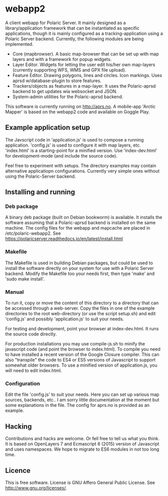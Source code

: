 # webapp2
A client webapp for Polaric Server. It mainly designed as a library/application framework that can be instantiated as specific applications, though it is mainly configured as a tracking-application using a Polaric Server backend. Currently, the following modules are being implemented. 

* Core (mapbrowser). A basic map-browser that can be set up with map layers and with a framework for popup widgets. 
* Layer Editor. Widgets for letting the user edit his/her own map-layers (currently supporting WFS, WMS and GPX file upload). 
* Feature Editor. Drawing polygons, lines and circles. Icon markings. Uses aprsd w/database-plugin to store features.
* Trackers/objects as features in a map-layer. It uses the Polaric-aprsd backend to get updates wia websocket and JSON.
* System-admin utilities for the Polaric-aprsd backend. 

This software is currently running on http://aprs.no. A mobile-app 'Arctic Mapper' is based on the webapp2 code and available on Goggle Play.

## Example application setup

The Javscript code in 'application.js' is used to compose a running application. 'config.js' is used to configure it with map layers, etc. 'index.html' is a starting-point for a minified version. Use 'index-dev.html' for development-mode (and include the source code). 

Feel free to experiment with setups. The directory examples may contain alternative applicatiopn configurations. Currently very simple ones without using the Polaric-Server backend. 
  
  
## Installing and running 

### Deb package
A binary deb package (built on Debian bookworm) is available. It installs the software assuming that a Polaric-aprsd backend is installed on the same machine. The config files for the webapp and mapcache are placed in /etc/polaric-webapp2. See https://polaricserver.readthedocs.io/en/latest/install.html

### Makefile
The Makefile is used in building Debian packages, but could be used to install the software directly on your system for use with a Polaric Server backend. Modify the Makefile too your needs first, then type 'make' and 'sudo make install'.

### Manual
To run it, copy or move the content of this directory to a directory that can be accessed through a web-server. Copy the files in one of the example directories to the root web-directory (or use the script setup.sh) and edit 'config.js' and possibly 'application.js' to suit your needs.

For testing and development, point your browser at index-dev.html. It runs the source code directly. 

For production installations you may use compile-js.sh to minify the javascript code (and point the browser to index.html). To compile you need to have installed a recent version of the Google Closure compiler. This can also "transpile" the code to ES4 or ES5 versions of Javascript to support somewhat older browsers. To use a minified version of application.js, you will need to edit index.html. 

### Configuration
Edit the file 'config.js' to suit your needs. Here you can set up various map sources, backends, etc.. I am sorry little documentation at the moment but some explanations in the file. The config for aprs.no is provided as an example. 


## Hacking

Contributions and hacks are welcome. Or fell free to tell us what you think. It is based on OpenLayers 7 and Ecmascript 6 (2015) version of Javascript and uses namespaces. We hope to migrate to ES6 modules in not too long time. 
  
## Licence
This is free software. License is GNU Affero General Public License. See <http://www.gnu.org/licenses/>.

